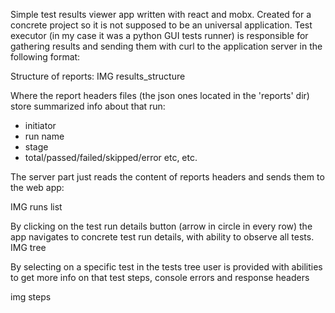 Simple test results viewer app written with react and mobx. 
Created for a concrete project so it is not supposed to be an universal application. 
Test executor (in my case it was a python GUI tests runner) is responsible for gathering results and sending them with curl to the application server in the following format:

Structure of reports: 
IMG results_structure

Where the report headers files (the json ones located in the 'reports' dir) store summarized info about that run:
- initiator
- run name
- stage
- total/passed/failed/skipped/error
etc, etc.

The server part just reads the content of reports headers and sends them to the web app: 

IMG runs list

By clicking on the test run details button (arrow in circle in every row) the app navigates to concrete test run details, with ability to 
observe all tests. 
IMG tree 

By selecting on a specific test in the tests tree user is provided with abilities to get more info on that test steps, console errors and response headers

img steps
